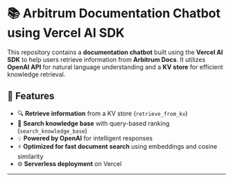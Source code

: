 # 📚 Arbitrum Documentation Chatbot using Vercel AI SDK

This repository contains a **documentation chatbot** built using the **Vercel AI SDK** to help users retrieve information from **Arbitrum Docs**. It utilizes **OpenAI API** for natural language understanding and a **KV store** for efficient knowledge retrieval.

## 🚀 Features

- 🔍 **Retrieve information** from a KV store (`retrieve_from_kv`)
- 📖 **Search knowledge base** with query-based ranking (`search_knowledge_base`)
- 💡 **Powered by OpenAI** for intelligent responses
- ⚡ **Optimized for fast document search** using embeddings and cosine similarity
- 🌐 **Serverless deployment** on Vercel

---



